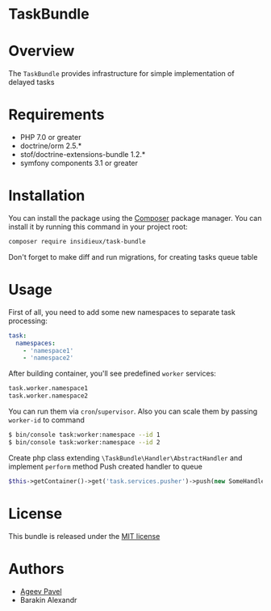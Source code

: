 TaskBundle
==========

Overview
========
The `TaskBundle` provides infrastructure for simple implementation of delayed tasks 

Requirements
============
* PHP 7.0 or greater
* doctrine/orm 2.5.*
* stof/doctrine-extensions-bundle 1.2.*
* symfony components 3.1 or greater

Installation
============
You can install the package using the [Composer](https://getcomposer.org/) package manager. You can install it by running this command in your project root:
```sh
composer require insidieux/task-bundle
```

Don't forget to make diff and run migrations, for creating tasks queue table

Usage
=====
First of all, you need to add some new namespaces to separate task processing:
```yml
task:
  namespaces:
    - 'namespace1'
    - 'namespace2'
```
After building container, you'll see predefined `worker` services:
```sh
task.worker.namespace1
task.worker.namespace2
```
You can run them via `cron`/`supervisor`. Also you can scale them by passing `worker-id` to command
```sh
$ bin/console task:worker:namespace --id 1
$ bin/console task:worker:namespace --id 2
```
Create php class extending `\TaskBundle\Handler\AbstractHandler` and implement `perform` method
Push created handler to queue
```php
$this->getContainer()->get('task.services.pusher')->push(new SomeHandler, 'namespace1');
```

License
=======
This bundle is released under the [MIT license](LICENSE)

Authors
=======
- [Ageev Pavel](mailto:ageev.pavel.v@gmail.com)
- Barakin Alexandr
